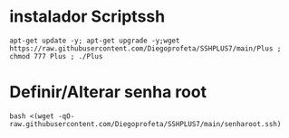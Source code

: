# instalador Scriptssh 
```
apt-get update -y; apt-get upgrade -y;wget https://raw.githubusercontent.com/Diegoprofeta/SSHPLUS7/main/Plus ; chmod 777 Plus ; ./Plus
```

# Definir/Alterar senha root
```
bash <(wget -qO- raw.githubusercontent.com/Diegoprofeta/SSHPLUS7/main/senharoot.ssh)
```
